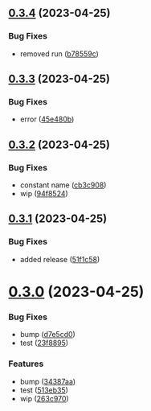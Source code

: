 ## [0.3.4](https://github.com/codingkwazii/nx-react-actions/compare/v0.3.3...v0.3.4) (2023-04-25)


### Bug Fixes

* removed run ([b78559c](https://github.com/codingkwazii/nx-react-actions/commit/b78559c9032f041f5c0c5247d6c8c11c780f0717))



## [0.3.3](https://github.com/codingkwazii/nx-react-actions/compare/v0.3.2...v0.3.3) (2023-04-25)


### Bug Fixes

* error ([45e480b](https://github.com/codingkwazii/nx-react-actions/commit/45e480bfc3d432762541837fe7afbd6ec161f507))



## [0.3.2](https://github.com/codingkwazii/nx-react-actions/compare/v0.3.1...v0.3.2) (2023-04-25)


### Bug Fixes

* constant name ([cb3c908](https://github.com/codingkwazii/nx-react-actions/commit/cb3c908f7256c85780a338aa54f2151a0d3bf887))
* wip ([94f8524](https://github.com/codingkwazii/nx-react-actions/commit/94f8524ea83345b95710c2cf11fc9e94fc1498bf))



## [0.3.1](https://github.com/codingkwazii/nx-react-actions/compare/v0.3.0...v0.3.1) (2023-04-25)


### Bug Fixes

* added release ([51f1c58](https://github.com/codingkwazii/nx-react-actions/commit/51f1c58b78901cde9646fef42c95b4cb17398ab6))



# [0.3.0](https://github.com/codingkwazii/nx-react-actions/compare/v0.2.0...v0.3.0) (2023-04-25)


### Bug Fixes

* bump ([d7e5cd0](https://github.com/codingkwazii/nx-react-actions/commit/d7e5cd048b74cc7586c03a3d2ab9297873985fcd))
* test ([23f8895](https://github.com/codingkwazii/nx-react-actions/commit/23f8895b6940121af0c30493bb3b60d2b7313d3f))


### Features

* bump ([34387aa](https://github.com/codingkwazii/nx-react-actions/commit/34387aa9596c6ebde31c60b7ddd72dc119222099))
* test ([513eb35](https://github.com/codingkwazii/nx-react-actions/commit/513eb35da1d9d2b1f98ba9e5166ada121a5c7b50))
* wip ([263c970](https://github.com/codingkwazii/nx-react-actions/commit/263c970d860d6ad01997f9ad149d8b9a6e0d59dd))



